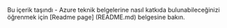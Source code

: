 Bu içerik taşındı - Azure teknik belgelerine nasıl katkıda bulunabileceğinizi öğrenmek için [Readme page] (README.md) belgesine bakın.



<!--HONumber=Aug16_HO1-->


